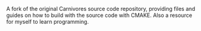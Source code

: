 A fork of the original Carnivores source code repository, providing files and guides on how to build with the source code with CMAKE.
Also a resource for myself to learn programming.
